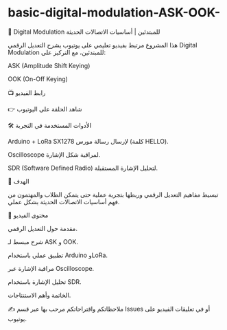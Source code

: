 # basic-digital-modulation-ASK-OOK-
🎥 Digital Modulation للمبتدئين | أساسيات الاتصالات الحديثة

هذا المشروع مرتبط بفيديو تعليمي على يوتيوب يشرح التعديل الرقمي Digital Modulation للمبتدئين، مع التركيز على:

ASK (Amplitude Shift Keying)

OOK (On-Off Keying)

📺 رابط الفيديو

👉 شاهد الحلقة على اليوتيوب

🛠️ الأدوات المستخدمة في التجربة

Arduino + LoRa SX1278 لإرسال رسالة مورس (كلمة HELLO).

Oscilloscope لمراقبة شكل الإشارة.

SDR (Software Defined Radio) لتحليل الإشارة المستقبلة.

🎯 الهدف

تبسيط مفاهيم التعديل الرقمي وربطها بتجربة عملية حتى يتمكن الطلاب والمهتمون من فهم أساسيات الاتصالات الحديثة بشكل عملي.

📌 محتوى الفيديو

مقدمة حول التعديل الرقمي.

شرح مبسط لـ ASK و OOK.

تطبيق عملي باستخدام Arduino وLoRa.

مراقبة الإشارة عبر Oscilloscope.

تحليل الإشارة باستخدام SDR.

الخاتمة وأهم الاستنتاجات.

✍️ ملاحظاتكم واقتراحاتكم مرحب بها عبر قسم Issues أو في تعليقات الفيديو على يوتيوب.
